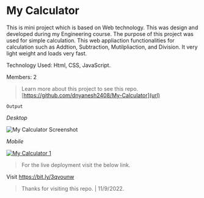 # My Calculator

This is mini project which is based on Web technology. This was design and developed during my Engineering course. The purpose of this project was used for simple calculation. This web appliaction functionalities for calculation such as Addtion, Subtraction, Mutilpliaction, and Division. It very light weight and loads very fast.

Technology Used: Html, CSS, JavaScript.

Members: 2

> Learn more about this project to see this repo. [https://github.com/dnyanesh2408/My-Calculator](url)

`Output`

_Desktop_

![My Calculator Screenshot](https://user-images.githubusercontent.com/61074868/189536869-072923c1-e2c1-4ff8-b902-de1d5cec7a04.png)

_Mobile_

[
![My Calculator 1](https://user-images.githubusercontent.com/61074868/189538283-b15d32e3-9c79-492b-8f94-8f4dc418b6a0.jpg)
](url)


> For the live deployment visit the below link.

Visit https://bit.ly/3qvounw

> Thanks for visiting this repo. | 11/9/2022.

